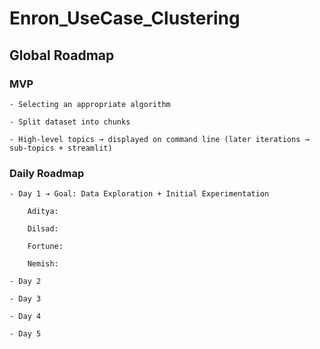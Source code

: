 # Enron_UseCase_Clustering
## Global Roadmap

### MVP
    - Selecting an appropriate algorithm

    - Split dataset into chunks

    - High-level topics → displayed on command line (later iterations → sub-topics + streamlit)

### Daily Roadmap
    - Day 1 → Goal: Data Exploration + Initial Experimentation

        Aditya: 

        Dilsad: 

        Fortune: 

        Nemish: 

    - Day 2

    - Day 3

    - Day 4

    - Day 5
